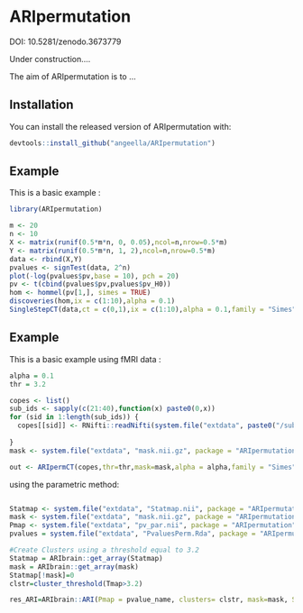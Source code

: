 
# ARIpermutation
DOI: 10.5281/zenodo.3673779

Under construction.... 

<i class="fas fa-hammer"></i>


<!-- badges: start -->
<!-- badges: end -->

The aim of ARIpermutation is to ...

## Installation

You can install the released version of ARIpermutation with:

``` r
devtools::install_github("angeella/ARIpermutation")
```

## Example

This is a basic example :

``` r
library(ARIpermutation)

m <- 20
n <- 10
X <- matrix(runif(0.5*m*n, 0, 0.05),ncol=n,nrow=0.5*m)
Y <- matrix(runif(0.5*m*n, 1, 2),ncol=n,nrow=0.5*m)
data <- rbind(X,Y)
pvalues <- signTest(data, 2^n)
plot(-log(pvalues$pv,base = 10), pch = 20)
pv <- t(cbind(pvalues$pv,pvalues$pv_H0))
hom <- hommel(pv[1,], simes = TRUE)
discoveries(hom,ix = c(1:10),alpha = 0.1)
SingleStepCT(data,ct = c(0,1),ix = c(1:10),alpha = 0.1,family = "Simes", B= 1000)[1]

```
## Example

This is a basic example using fMRI data :

``` r
alpha = 0.1
thr = 3.2

copes <- list()
sub_ids <- sapply(c(21:40),function(x) paste0(0,x))
for (sid in 1:length(sub_ids)) {  
  copes[[sid]] <- RNifti::readNifti(system.file("extdata", paste0("/sub-", sub_ids[sid] , ".nii.gz"), package = "ARIpermutation"))
  
}
mask <- system.file("extdata", "mask.nii.gz", package = "ARIpermutation")

out <- ARIpermCT(copes,thr=thr,mask=mask,alpha = alpha,family = "Simes")

```
using the parametric method:

``` r

Statmap <- system.file("extdata", "Statmap.nii", package = "ARIpermutation")
mask <- system.file("extdata", "mask.nii.gz", package = "ARIpermutation")
Pmap <- system.file("extdata", "pv_par.nii", package = "ARIpermutation")
pvalues = system.file("extdata", "PvaluesPerm.Rda", package = "ARIpermutation")

#Create Clusters using a threshold equal to 3.2
Statmap = ARIbrain::get_array(Statmap)
mask = ARIbrain::get_array(mask)
Statmap[!mask]=0
clstr=cluster_threshold(Tmap>3.2)

res_ARI=ARIbrain::ARI(Pmap = pvalue_name, clusters= clstr, mask=mask, Statmap = Statmap)

```
